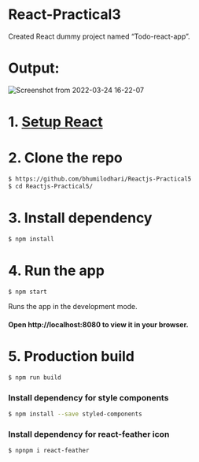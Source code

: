 # React-Practical3
  Created React dummy project named “Todo-react-app”.

# Output:
  ![Screenshot from 2022-03-24 16-22-07](https://user-images.githubusercontent.com/97098100/159902686-87861bee-408b-440e-98f1-eb9176d01f3b.png)




# 1. [Setup React](https://reactjs.org/docs/try-react.html)

# 2. Clone the repo

```sh
$ https://github.com/bhumilodhari/Reactjs-Practical5
$ cd Reactjs-Practical5/
```
# 3. Install dependency
```sh
$ npm install
```

# 4. Run the app
```sh
$ npm start
```
Runs the app in the development mode.
#### Open http://localhost:8080 to view it in your browser.

# 5. Production build

```sh
$ npm run build
```


### Install dependency for style components
```sh
$ npm install --save styled-components
```

### Install dependency for react-feather icon
```sh
$ npnpm i react-feather
```
